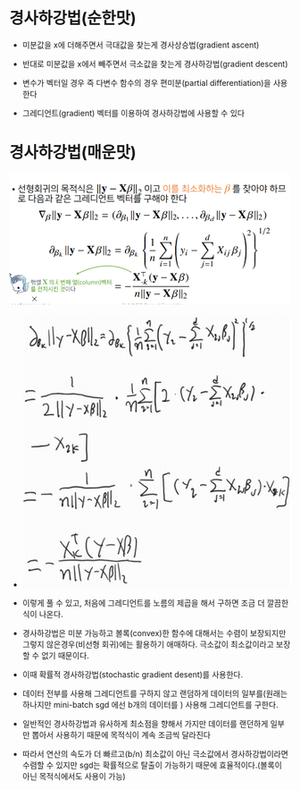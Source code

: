 # 경사하강법(순한맛)



- 미분값을 x에 더해주면서 극대값을 찾는게 경사상승법(gradient ascent)
- 반대로 미분값을 x에서 빼주면서 극소값을 찾는게 경사하강법(gradient descent)



- 변수가 벡터일 경우 즉 다변수 함수의 경우 편미분(partial differentiation)을 사용한다
- 그레디언트(gradient) 벡터를 이용하여 경사하강법에 사용할 수 있다





# 경사하강법(매운맛)



![image-20210127012548692](day07.assets/image-20210127012548692.png)

- ![image-20210127015932798](day07.assets/image-20210127015932798.png)
- 이렇게 풀 수 있고, 처음에 그레디언트를 노름의 제곱을 해서 구하면 조금 더 깔끔한 식이 나온다.



- 경사하강법은 미분 가능하고 볼록(convex)한 함수에 대해서는 수렴이 보장되지만 그렇지 않은경우(비선형 회귀)에는 활용하기 애매하다. 극소값이 최소값이라고 보장 할 수 없기 때문이다.

- 이때 확률적 경사하강법(stochastic gradient desent)를 사용한다.
- 데이터 전부를 사용해 그레디언트를 구하지 않고 랜덤하게 데이터의 일부를(원래는 하나지만 mini-batch sgd 에선 b개의 데이터를 ) 사용해 그레디언트를 구한다.
- 일반적인 경사하강법과 유사하게 최소점을 향해서 가지만 데이터를 랜던하게 일부만 뽑아서 사용하기 때문에 목적식이 계속 조금씩 달라진다
- 따라서 연산의 속도가 더 빠르고(b/n) 최소값이 아닌 극소값에서 경사하강법이라면 수렴할 수 있지만 sgd는 확률적으로 탈출이 가능하기 때문에 효율적이다.(볼록이 아닌 목적식에서도 사용이 가능)